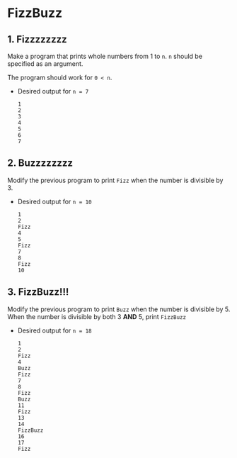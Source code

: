 # FizzBuzz

## 1. Fizzzzzzzz
   Make a program that prints whole numbers from 1 to `n`.
   `n` should be specified as an argument.

   The program should work for `0 < n`.

   * Desired output for `n = 7`
     ```
     1
     2
     3
     4
     5
     6
     7
     ```

## 2. Buzzzzzzzz
   Modify the previous program to print `Fizz` when the number is divisible by 3.

   * Desired output for `n = 10`
     ```
     1
     2
     Fizz
     4
     5
     Fizz
     7
     8
     Fizz
     10
     ```

## 3. FizzBuzz!!!
   Modify the previous program to print `Buzz` when the number is divisible by 5.
   When the number is divisible by both 3 **AND** 5, print `FizzBuzz`

   * Desired output for `n = 18`
     ```
     1
     2
     Fizz
     4
     Buzz
     Fizz
     7
     8
     Fizz
     Buzz
     11
     Fizz
     13
     14
     FizzBuzz
     16
     17
     Fizz
     ```
